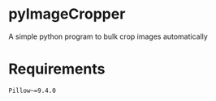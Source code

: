 # pyImageCropper
A simple python program to bulk crop images automatically

# Requirements
```plaintext
Pillow~=9.4.0
```